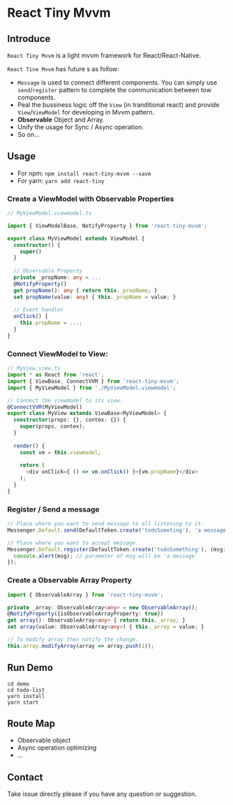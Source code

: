 # React Tiny Mvvm
## Introduce

`React Tiny Mvvm` is a light mvvm framework for React/React-Native.

`React Tine Mvvm` has future s as follow:

- `Message` is used to connect different components. You can simply use  `send`/`register` pattern to complete the communication between tow components.
- Peal the bussiness logic off the `View` (in tranditional react) and provide  `View`/`ViewModel` for developing in Mvvm pattern.
- **Observable** Object and Array.
- Unify the usage for Sync / Async operation.
- So on...

## Usage

- For npm: `npm install react-tiny-mvvm --save`
- For yarn: `yarn add react-tiny`

### Create a ViewModel with Observable Properties

```typescript
// MyViewModel.viewmodel.ts

import { ViewModelBase, NotifyProperty } from 'react-tiny-mvvm';

export class MyViewModel extends ViewModel {
  constructor() {
    super()
  }
  
  // Observable Property
  private _propName: any = ...
  @NotifyProperty()
  get propName(): any { return this._propName; }
  set propName(value: any) { this._propName = value; }
  
  // Event handler
  onClick() {
    this.propName = ...;
  }
}
```

### Connect ViewModel to View:

```typescript
// MyView.view.ts
import * as React from 'react';
import { ViewBase, ConnectVVM } from 'react-tiny-mvvm';
import { MyViewModel } from './MyViewModel.viewmodel';

// Connect the viewmodel to its view.
@ConnectVVM(MyViewModel)
export class MyView extends ViewBase<MyViewModel> {
  constructor(props: {}, contex: {}) {
    super(props, contex);
  }
  
  render() {
    const vm = this.viewmodel;
    
    return (
      <div onClick={ () => vm.onClick() }>{vm.propName}</div>
    );
  }
}

```

### Register / Send a message

```typescript
// Place where you want to send message to all listening to it.
Messenger.Default.send(DefaultToken.create('todoSometing'), 'a message');

// Place where you want to accept message.
Messenger.Default.register(DefaultToken.create('todoSomething'), (msg: string) => {
  console.alert(msg); // parameter of msg will be 'a message'
});
```

### Create a Observable Array Property

```typescript
import { ObservableArray } from 'react-tiny-mvvm';

private _array: ObservableArray<any> = new ObservableArray();
@NotifyProperty({isObservableArrayProperty: true})
get array(): ObservableArray<any> { return this._array; }
set array(value: ObservableArray<any>) { this._array = value; }

// To modify array then notify the change.
this.array.modifyArray(array => array.push(1));
```

## Run Demo

```
cd demo
cd todo-list
yarn install
yarn start
```

## Route Map

- Observable object
- Async operation optimizing
- ...

## Contact

Take issue directly please if you have any question or suggestion.